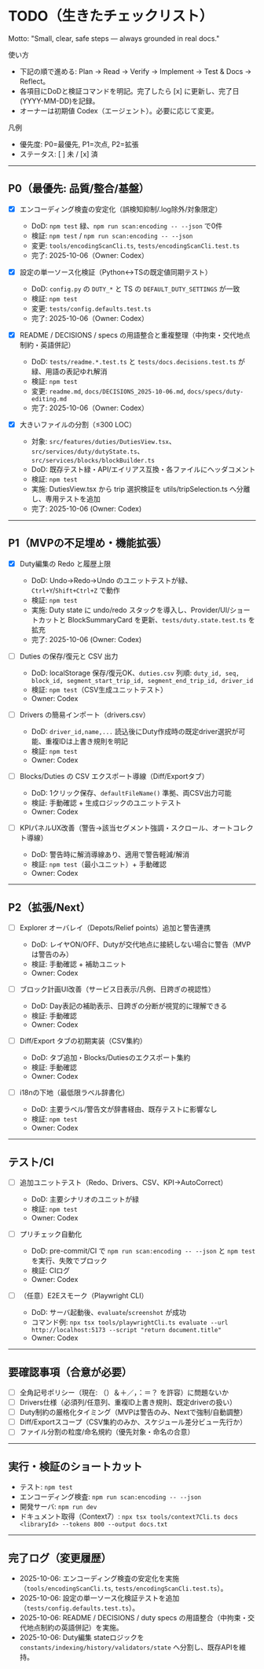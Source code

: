 <!--
  docs/TODO.md
  どこ: docs/
  なに: プロジェクトの「生きた」TODOチェックリスト。優先度/DoD/検証コマンドを併記し、実作業の進行に合わせて [ ]→[x] を更新する。
  なぜ: Small, clear, safe steps を実践し、実装/テスト/ドキュメント整合を一元管理するため。
-->

# TODO（生きたチェックリスト）

Motto: "Small, clear, safe steps — always grounded in real docs."

使い方
- 下記の順で進める: Plan → Read → Verify → Implement → Test & Docs → Reflect。
- 各項目にDoDと検証コマンドを明記。完了したら [x] に更新し、完了日(YYYY-MM-DD)を記録。
- オーナーは初期値 Codex（エージェント）。必要に応じて変更。

凡例
- 優先度: P0=最優先, P1=次点, P2=拡張
- ステータス: [ ] 未 / [x] 済

---

## P0（最優先: 品質/整合/基盤）

- [x] エンコーディング検査の安定化（誤検知抑制/.log除外/対象限定）
  - DoD: `npm test` 緑、`npm run scan:encoding -- --json` で0件
  - 検証: `npm test` / `npm run scan:encoding -- --json`
  - 変更: `tools/encodingScanCli.ts`, `tests/encodingScanCli.test.ts`
  - 完了: 2025-10-06（Owner: Codex）

- [x] 設定の単一ソース化検証（Python↔TSの既定値同期テスト）
  - DoD: `config.py` の `DUTY_*` と TS の `DEFAULT_DUTY_SETTINGS` が一致
  - 検証: `npm test`
  - 変更: `tests/config.defaults.test.ts`
  - 完了: 2025-10-06（Owner: Codex）

- [x] README / DECISIONS / specs の用語整合と重複整理（中拘束・交代地点制約・英語併記）
  - DoD: `tests/readme.*.test.ts` と `tests/docs.decisions.test.ts` が緑、用語の表記ゆれ解消
  - 検証: `npm test`
  - 変更: `readme.md`, `docs/DECISIONS_2025-10-06.md`, `docs/specs/duty-editing.md`
  - 完了: 2025-10-06（Owner: Codex）

- [x] 大きいファイルの分割（≤300 LOC）
  - 対象: `src/features/duties/DutiesView.tsx`、`src/services/duty/dutyState.ts`、`src/services/blocks/blockBuilder.ts`
  - DoD: 既存テスト緑・API/エイリアス互換・各ファイルにヘッダコメント
  - 検証: `npm test`
  - 実施: DutiesView.tsx から trip 選択検証を utils/tripSelection.ts へ分離し、専用テストを追加
  - 完了: 2025-10-06 (Owner: Codex)

---

## P1（MVPの不足埋め・機能拡張）

- [x] Duty編集の Redo と履歴上限
  - DoD: Undo→Redo→Undo のユニットテストが緑、`Ctrl+Y`/`Shift+Ctrl+Z` で動作
  - 検証: `npm test`
  - 実施: Duty state に undo/redo スタックを導入し、Provider/UI/ショートカットと BlockSummaryCard を更新、`tests/duty.state.test.ts` を拡充
  - 完了: 2025-10-06 (Owner: Codex)
- [ ] Duties の保存/復元と CSV 出力
  - DoD: localStorage 保存/復元OK、`duties.csv` 列順: `duty_id, seq, block_id, segment_start_trip_id, segment_end_trip_id, driver_id`
  - 検証: `npm test`（CSV生成ユニットテスト）
  - Owner: Codex

- [ ] Drivers の簡易インポート（drivers.csv）
  - DoD: `driver_id,name,...` 読込後にDuty作成時の既定driver選択が可能、重複IDは上書き規則を明記
  - 検証: `npm test`
  - Owner: Codex

- [ ] Blocks/Duties の CSV エクスポート導線（Diff/Exportタブ）
  - DoD: 1クリック保存、`defaultFileName()` 準拠、両CSV出力可能
  - 検証: 手動確認 + 生成ロジックのユニットテスト
  - Owner: Codex

- [ ] KPIパネルUX改善（警告→該当セグメント強調・スクロール、オートコレクト導線）
  - DoD: 警告時に解消導線あり、適用で警告軽減/解消
  - 検証: `npm test`（最小ユニット）+ 手動確認
  - Owner: Codex

---

## P2（拡張/Next）

- [ ] Explorer オーバレイ（Depots/Relief points）追加と警告連携
  - DoD: レイヤON/OFF、Dutyが交代地点に接続しない場合に警告（MVPは警告のみ）
  - 検証: 手動確認 + 補助ユニット
  - Owner: Codex

- [ ] ブロック計画UI改善（サービス日表示/凡例、日跨ぎの視認性）
  - DoD: Day表記の補助表示、日跨ぎの分断が視覚的に理解できる
  - 検証: 手動確認
  - Owner: Codex

- [ ] Diff/Export タブの初期実装（CSV集約）
  - DoD: タブ追加・Blocks/Dutiesのエクスポート集約
  - 検証: 手動確認
  - Owner: Codex

- [ ] i18nの下地（最低限ラベル辞書化）
  - DoD: 主要ラベル/警告文が辞書経由、既存テストに影響なし
  - 検証: `npm test`
  - Owner: Codex

---

## テスト/CI

- [ ] 追加ユニットテスト（Redo、Drivers、CSV、KPI→AutoCorrect）
  - DoD: 主要シナリオのユニットが緑
  - 検証: `npm test`
  - Owner: Codex

- [ ] プリチェック自動化
  - DoD: pre-commit/CI で `npm run scan:encoding -- --json` と `npm test` を実行、失敗でブロック
  - 検証: CIログ
  - Owner: Codex

- [ ] （任意）E2Eスモーク（Playwright CLI）
  - DoD: サーバ起動後、`evaluate`/`screenshot` が成功
  - コマンド例: `npx tsx tools/playwrightCli.ts evaluate --url http://localhost:5173 --script "return document.title"`
  - Owner: Codex

---

## 要確認事項（合意が必要）

- [ ] 全角記号ポリシー（現在: （）＆＋／，：＝？ を許容）に問題ないか
- [ ] Drivers仕様（必須列/任意列、重複ID上書き規則、既定driverの扱い）
- [ ] Duty制約の厳格化タイミング（MVPは警告のみ、Nextで強制/自動調整）
- [ ] Diff/Exportスコープ（CSV集約のみか、スケジュール差分ビュー先行か）
- [ ] ファイル分割の粒度/命名規約（優先対象・命名の合意）

---

## 実行・検証のショートカット

- テスト: `npm test`
- エンコーディング検査: `npm run scan:encoding -- --json`
- 開発サーバ: `npm run dev`
- ドキュメント取得（Context7）: `npx tsx tools/context7Cli.ts docs <libraryId> --tokens 800 --output docs.txt`

---

## 完了ログ（変更履歴）

- 2025-10-06: エンコーディング検査の安定化を実施（`tools/encodingScanCli.ts`, `tests/encodingScanCli.test.ts`）。
- 2025-10-06: 設定の単一ソース化検証テストを追加（`tests/config.defaults.test.ts`）。
- 2025-10-06: README / DECISIONS / duty specs の用語整合（中拘束・交代地点制約の英語併記）を実施。
- 2025-10-06: Duty編集 stateロジックを `constants/indexing/history/validators/state` へ分割し、既存APIを維持。

